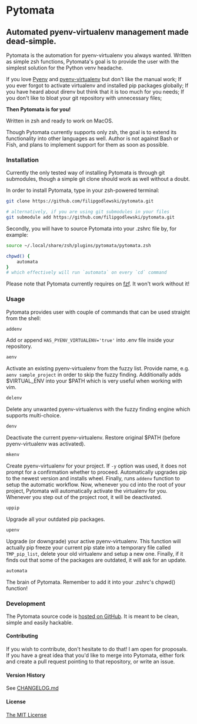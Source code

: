 # Pytomata

## Automated pyenv-virtualenv management made dead-simple.

Pytomata is the automation for pyenv-virtualenv you always wanted.
Written as simple zsh functions, Pytomata's goal is to provide the user
with the simplest solution for the Python venv headache.

If you love [Pyenv](https://github.com/pyenv/pyenv) and
[pyenv-virtualenv](https://github.com/pyenv/pyenv-virtualenv)
but don't like the manual work;
If you ever forgot to activate virtualenv and installed pip packages globally;
If you have heard about direnv but think that it is too much for you needs;
If you don't like to bloat your git repository with unnecessary files;

**Then Pytomata is for you!**

Written in zsh and ready to work on MacOS.

Though Pytomata currently supports only zsh, the goal is to extend
its functionality into other languages as well.
Author is not against Bash or Fish, and plans to implement support
for them as soon as possible.

### Installation

Currently the only tested way of installing Pytomata is through git submodules,
though a simple git clone should work as well without a doubt.

In order to install Pytomata, type in your zsh-powered terminal:

```zsh
git clone https://github.com/filipgodlewski/pytomata.git

# alternatively, if you are using git submodules in your files
git submodule add https://github.com/filipgodlewski/pytomata.git
```

Secondly, you will have to source Pytomata into your .zshrc file by,
for example:

```zsh
source ~/.local/share/zsh/plugins/pytomata/pytomata.zsh

chpwd() {
    automata
}
# which effectively will run `automata` on every `cd` command
```

Please note that Pytomata currently requires on
[fzf](https://github.com/junegunn/fzf). It won't work without it!

### Usage

Pytomata provides user with couple of commands that can be used straight from the shell:

```zsh
addenv
```
Add or append `HAS_PYENV_VIRTUALENV='true'` into .env file
inside your repository.

```zsh
aenv
```
Activate an existing pyenv-virtualenv from the fuzzy list.
Provide name, e.g. `aenv sample_project` in order to
skip the fuzzy finding.
Additionally adds $VIRTUAL_ENV into your $PATH
which is very useful when working with vim.

```zsh
delenv
```
Delete any unwanted pyenv-virtualenvs with the fuzzy finding engine
which supports multi-choice.

```zsh
denv
```
Deactivate the current pyenv-virtualenv.
Restore original $PATH (before pyenv-virtualenv was activated).

```zsh
mkenv
```
Create pyenv-virtualenv for your project.
If `-y` option was used, it does not prompt for a confirmation
whether to proceed.
Automatically upgrades pip to the newest version and installs wheel.
Finally, runs `addenv` function to setup the automatic workflow.
Now, whenever you cd into the root of your project, Pytomata will
automatically activate the virtualenv for you.
Whenever you step out of the project root, it will be deactivated.

```zsh
uppip
```
Upgrade all your outdated pip packages.

```zsh
upenv
```
Upgrade (or downgrade) your active pyenv-virtualenv.
This function will actually pip freeze your current pip state into
a temporary file called `TMP_pip_list`, delete your old virtualenv
and setup a new one.
Finally, if it finds out that some of the packages are outdated,
it will ask for an update.

```zsh
automata
```
The brain of Pytomata. Remember to add it into your .zshrc's chpwd() function!

### Development

The Pytomata source code is
[hosted on GitHub](https://github.com/filipgodlewski/pytomata).
It is meant to be clean, simple and easily hackable.

#### Contributing

If you wish to contribute, don't hesitate to do that! I am open for proposals.
If you have a great idea that you'd like to merge into Pytomata,
either fork and create a pull request pointing to that repository, or
write an issue.

#### Version History

See [CHANGELOG.md](CHANGELOG.md)

#### License

[The MIT License](LICENSE)
